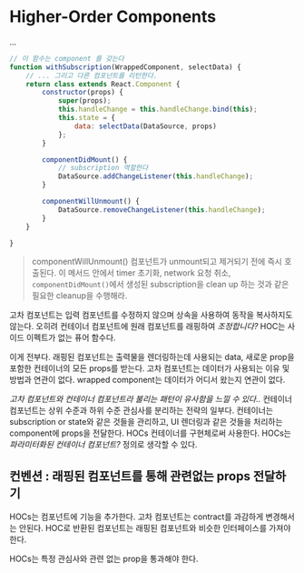 # Higher-Order Components

...

```javascript
// 이 함수는 component 를 갖는다
function withSubscription(WrappedComponent, selectData) {
    // ... 그리고 다른 컴포넌트를 리턴한다.
    return class extends React.Component {
        constructor(props) {
            super(props);
            this.handleChange = this.handleChange.bind(this);
            this.state = {
                data: selectData(DataSource, props)
            };
        }

        componentDidMount() {
            // subscription 역할한다
            DataSource.addChangeListener(this.handleChange);
        }

        componentWillUnmount() {
            DataSource.removeChangeListener(this.handleChange);
        }
    }

}
```

> componentWillUnmount()
> 컴포넌트가 unmount되고 제거되기 전에 즉시 호출된다. 이 메서드 안에서 timer 초기화, network 요청 취소, `componentDidMount()`에서 생성된 subscription을 clean up 하는 것과 같은 필요한 cleanup을 수행해라.

고차 컴포넌트는 입력 컴포넌트를 수정하지 않으며 상속을 사용하여 동작을 복사하지도 않는다. 오히려 컨테이너 컴포넌트에 원래 컴포넌트를 래핑하여 *조정합니다?* HOC는 사이드 이펙트가 없는 퓨어 함수다.

이게 전부다. 래핑된 컴포넌트는 출력물을 렌더링하는데 사용되는 data, 새로운 prop을 포함한 컨테이너의 모든 props를 받는다. 고차 컴포넌트는 데이터가 사용되는 이유 및 방법과 연관이 없다. wrapped component는 데이터가 어디서 왔는지 연관이 없다.

*고차 컴포넌트와 컨테이너 컴포넌트라 불리는 패턴이 유사함을 느낄 수 있다..* 컨테이너 컴포넌트는 상위 수준과 하위 수준 관심사를 분리하는 전략의 일부다. 컨테이너는 subscription or state와 같은 것들을 관리하고, UI 렌더링과 같은 것들을 처리하는 component에 props을 전달한다. HOCs 컨테이너를 구현체로써 사용한다. HOCs는 *파라미터화된 컨테이너 컴포넌트?* 정의로 생각할 수 있다.

## 컨벤션 : 래핑된 컴포넌트를 통해 관련없는 props 전달하기

HOCs는 컴포넌트에 기능을 추가한다. 고차 컴포넌트는 contract를 과감하게 변경해서는 안된다. HOC로 반환된 컴포넌트는 래핑된 컴포넌트와 비슷한 인터페이스를 가져야한다.

HOCs는 특정 관심사와 관련 없는 prop을 통과해야 한다.